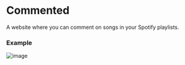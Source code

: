 # Commented
A website where you can comment on songs in your Spotify playlists.

### Example
![image](https://user-images.githubusercontent.com/44521335/206848803-45317c79-70f6-42f7-84bd-e9a67916e16e.png)
